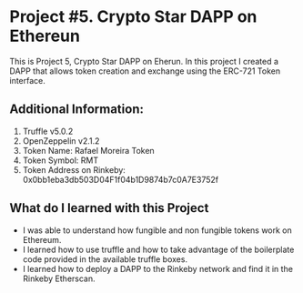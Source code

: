 # Project #5. Crypto Star DAPP on Ethereun

This is Project 5, Crypto Star DAPP on Eherun. In this project I created a DAPP that allows token creation and exchange using the ERC-721 Token interface.

## Additional Information:

1. Truffle v5.0.2
2. OpenZeppelin v2.1.2
3. Token Name: Rafael Moreira Token
4. Token Symbol: RMT
5. Token Address on Rinkeby: 0x0bb1eba3db503D04F1f04b1D9874b7c0A7E3752f


## What do I learned with this Project

* I was able to understand how fungible and non fungible tokens work on Ethereum.
* I learned how to use truffle and how to take advantage of the boilerplate code provided in the available truffle boxes.
* I learned how to deploy a DAPP to the Rinkeby network and find it in the Rinkeby Etherscan.
